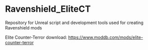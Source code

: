 # Ravenshield_EliteCT
Repository for Unreal script and development tools used for creating Ravenshield mods

Elite Counter-Terror download: https://www.moddb.com/mods/elite-counter-terror
